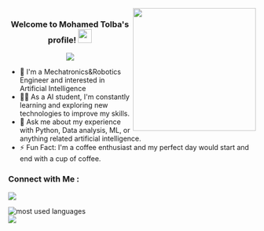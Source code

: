
<img width="250" align="right" src="https://c.tenor.com/_DOBjnGspYAAAAAM/code-coding.gif">

<h3 align="center">
  Welcome to Mohamed Tolba's profile!
  <img src="https://media.giphy.com/media/hvRJCLFzcasrR4ia7z/giphy.gif" width="28">
</h3>

<!-- Typing SVG by DenverCoder1 - https://github.com/DenverCoder1/readme-typing-svg -->
<p align="center">
  <a href="https://github.com/DenverCoder1/readme-typing-svg"><img src="https://readme-typing-svg.herokuapp.com/?lines=Mechatronics& Robotics%20AI%20Engineer;Always%20learning%20new%20things&font=Fira%20Code&center=true&width=440&height=45&color=f75c7e&vCenter=true&size=22"></a>
</p> 

- 🏢 I'm a Mechatronics&Robotics Engineer and interested in Artificial Intelligence
- 👨‍💻 As a AI student, I'm constantly learning and exploring new technologies to improve my skills.
- 💬 Ask me about my experience with Python, Data analysis, ML, or anything related artificial intelligence.
- ⚡ Fun Fact: I'm a coffee enthusiast and my perfect day would start and end with a cup of coffee.



### Connect with Me :

<a href="[https://linkedin.com/in/MohamedTolba](https://www.linkedin.com/in/mohamed-tolba-8714461b9)" target="_blank"><img src="https://img.shields.io/badge/-Mohamed%20Tolba-0077B5?style=for-the-badge&logo=Linkedin&logoColor=white"/></a>








<img align="left" src="https://github-readme-stats.vercel.app/api/top-langs?username=yousefdergham&show_icons=true&locale=en&layout=compact&theme=radical" alt="most used languages" />
<br>
<a href="https://komarev.com/ghpvc/?username=yousefdergham&style=for-the-badge">
    <img src="https://komarev.com/ghpvc/?username=yousefdergham&style=for-the-badge">
</a>
